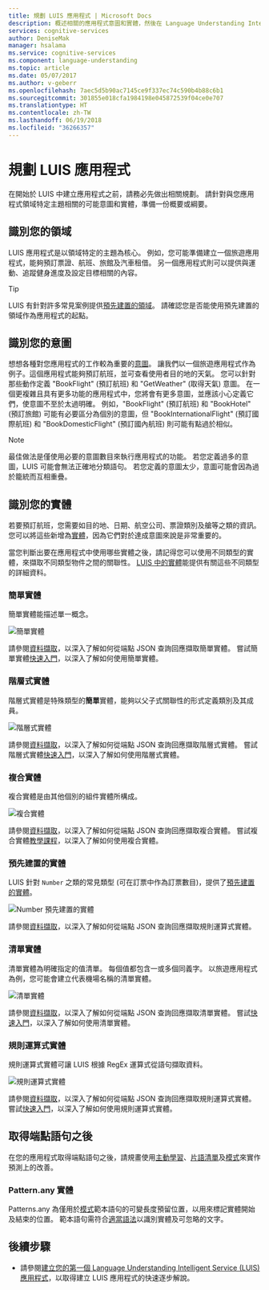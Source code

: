 ```yaml
---
title: 規劃 LUIS 應用程式 | Microsoft Docs
description: 概述相關的應用程式意圖和實體，然後在 Language Understanding Intelligent Service (LUIS) 中建立應用程式計畫。
services: cognitive-services
author: DeniseMak
manager: hsalama
ms.service: cognitive-services
ms.component: language-understanding
ms.topic: article
ms.date: 05/07/2017
ms.author: v-geberr
ms.openlocfilehash: 7aec5d5b90ac7145ce9f337ec74c590b4b88c6b1
ms.sourcegitcommit: 301855e018cfa1984198e045872539f04ce0e707
ms.translationtype: HT
ms.contentlocale: zh-TW
ms.lasthandoff: 06/19/2018
ms.locfileid: "36266357"
---
```

# <a name="plan-your-luis-app"></a>規劃 LUIS 應用程式

在開始於 LUIS 中建立應用程式之前，請務必先做出相關規劃。 請針對與您應用程式領域特定主題相關的可能意圖和實體，準備一份概要或綱要。  

## <a name="identify-your-domain"></a>識別您的領域
LUIS 應用程式是以領域特定的主題為核心。  例如，您可能準備建立一個旅遊應用程式，能夠預訂票證、航班、旅館及汽車租借。 另一個應用程式則可以提供與運動、追蹤健身進度及設定目標相關的內容。 

> [!TIP]
> LUIS 有針對許多常見案例提供[預先建置的領域](luis-how-to-use-prebuilt-domains.md)。
> 請確認您是否能使用預先建置的領域作為應用程式的起點。

## <a name="identify-your-intents"></a>識別您的意圖
想想各種對您應用程式的工作較為重要的[意圖](luis-concept-intent.md)。 讓我們以一個旅遊應用程式作為例子。這個應用程式能夠預訂航班，並可查看使用者目的地的天氣。 您可以針對那些動作定義 "BookFlight" \(預訂航班\) 和 "GetWeather" \(取得天氣\) 意圖。 在一個更複雜且具有更多功能的應用程式中，您將會有更多意圖，並應該小心定義它們，使意圖不至於太過明確。 例如，"BookFlight" \(預訂航班\) 和 "BookHotel" \(預訂旅館\) 可能有必要區分為個別的意圖，但 "BookInternationalFlight" \(預訂國際航班\) 和 "BookDomesticFlight" \(預訂國內航班\) 則可能有點過於相似。

> [!NOTE]
> 最佳做法是僅使用必要的意圖數目來執行應用程式的功能。 若您定義過多的意圖，LUIS 可能會無法正確地分類語句。 若您定義的意圖太少，意圖可能會因為過於籠統而互相重疊。


## <a name="identify-your-entities"></a>識別您的實體
若要預訂航班，您需要如目的地、日期、航空公司、票證類別及艙等之類的資訊。 您可以將這些新增為[實體](luis-concept-entity-types.md)，因為它們對於達成意圖來說是非常重要的。 

當您判斷出要在應用程式中使用哪些實體之後，請記得您可以使用不同類型的實體，來擷取不同類型物件之間的關聯性。 [LUIS 中的實體](luis-concept-entity-types.md)能提供有關這些不同類型的詳細資料。

### <a name="simple-entity"></a>簡單實體
簡單實體能描述單一概念。

![簡單實體](./media/luis-plan-your-app/simple-entity.png)

請參閱[資料擷取](luis-concept-data-extraction.md#simple-entity-data)，以深入了解如何從端點 JSON 查詢回應擷取簡單實體。 嘗試簡單實體[快速入門](luis-quickstart-primary-and-secondary-data.md)，以深入了解如何使用簡單實體。

### <a name="hierarchical-entity"></a>階層式實體
階層式實體是特殊類型的**簡單**實體，能夠以父子式關聯性的形式定義類別及其成員。

![階層式實體](./media/luis-plan-your-app/hierarchical-entity.png)

請參閱[資料擷取](luis-concept-data-extraction.md#hierarchical-entity-data)，以深入了解如何從端點 JSON 查詢回應擷取階層式實體。 嘗試階層式實體[快速入門](luis-quickstart-intent-and-hier-entity.md)，以深入了解如何使用階層式實體。

### <a name="composite-entity"></a>複合實體
複合實體是由其他個別的組件實體所構成。 

![複合實體](./media/luis-plan-your-app/composite-entity.png)

請參閱[資料擷取](luis-concept-data-extraction.md#composite-entity-data)，以深入了解如何從端點 JSON 查詢回應擷取複合實體。 嘗試複合實體[教學課程](luis-tutorial-composite-entity.md)，以深入了解如何使用複合實體。

### <a name="prebuilt-entity"></a>預先建置的實體
LUIS 針對 `Number` 之類的常見類型 (可在訂票中作為訂票數目)，提供了[預先建置的實體](Pre-builtEntities.md)。

![Number 預先建置的實體](./media/luis-plan-your-app/number-entity.png)

請參閱[資料擷取](luis-concept-data-extraction.md#prebuilt-entity-data)，以深入了解如何從端點 JSON 查詢回應擷取規則運算式實體。 

### <a name="list-entity"></a>清單實體 
清單實體為明確指定的值清單。 每個值都包含一或多個同義字。 以旅遊應用程式為例，您可能會建立代表機場名稱的清單實體。

![清單實體](./media/luis-plan-your-app/list-entity.png)

請參閱[資料擷取](luis-concept-data-extraction.md#list-entity-data)，以深入了解如何從端點 JSON 查詢回應擷取清單實體。 嘗試[快速入門](luis-quickstart-intent-and-list-entity.md)，以深入了解如何使用清單實體。

### <a name="regular-expression-entity"></a>規則運算式實體
規則運算式實體可讓 LUIS 根據 RegEx 運算式從語句擷取資料。

![規則運算式實體](./media/luis-plan-your-app/regex-entity.png)

請參閱[資料擷取](luis-concept-data-extraction.md#regular-expression-entity-data)，以深入了解如何從端點 JSON 查詢回應擷取規則運算式實體。 嘗試[快速入門](luis-quickstart-intents-regex-entity.md)，以深入了解如何使用規則運算式實體。

## <a name="after-getting-endpoint-utterances"></a>取得端點語句之後
在您的應用程式取得端點語句之後，請規畫使用[主動學習](label-suggested-utterances.md)、[片語清單](luis-concept-feature.md)及[模式](luis-concept-patterns.md)來實作預測上的改善。 

### <a name="patternany-entity"></a>Pattern.any 實體
Patterns.any 為僅用於[模式](luis-concept-patterns.md)範本語句的可變長度預留位置，以用來標記實體開始及結束的位置。 範本語句需符合[適當語法](luis-concept-patterns.md#pattern-syntax)以識別實體及可忽略的文字。


## <a name="next-steps"></a>後續步驟
* 請參閱[建立您的第一個 Language Understanding Intelligent Service (LUIS) 應用程式][luis-get-started-create-app]，以取得建立 LUIS 應用程式的快速逐步解說。

[luis-get-started-create-app]: https://docs.microsoft.com/azure/cognitive-services/luis/luis-get-started-create-app